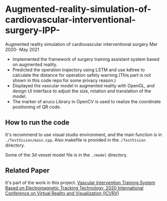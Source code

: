 # Augmented-reality-simulation-of-cardiovascular-interventional-surgery-IPP-
Augmented reality simulation of cardiovascular interventional surgery Mar 2020- May 2021


- Implemented the framework of surgery training assistant system based on augmented reality.
- Predicted the operation trajectory using LSTM and use kdtree to calculate the distance for operation safety warning.(This part is not shown in this code repo for some privacy reason.)
- Displayed the vascular model in augmented reality with OpenGL, and design UI interface to adjust the size, rotation and translation of the model.
- The marker of aruco Library in OpenCV is used to realize the coordinate positioning of QR code.


## How to run the code

It's recommend to use visual studio environment, and the main function is in `./TestVision/main.cpp`. 
Also makefile is provided in the`./TestVision` directory. 

Some of the 3d vessel model file is in the `./model` directory.


## Related Paper
It's part of the work in this project. [Vascular Intervention Training System Based on Electromagnetic Tracking Technology, 2020 International Conference on Virtual Reality and Visualization (ICVRV)](
https://ieeexplore.ieee.org/stamp/stamp.jsp?tp=&arnumber=9479727)
